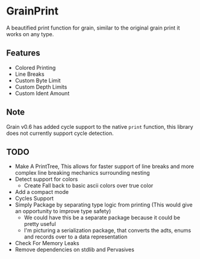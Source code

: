 # GrainPrint
A beautified print function for grain, similar to the original grain print it works on any type.

## Features
* Colored Printing
* Line Breaks
* Custom Byte Limit
* Custom Depth Limits
* Custom Ident Amount

## Note
Grain v0.6 has added cycle support to the native `print` function, this library does not currently support cycle detection.

## TODO
* Make A PrintTree, This allows for faster support of line breaks and more complex line breaking mechanics surrounding nesting
* Detect support for colors
  * Create Fall back to basic ascii colors over true color
* Add a compact mode
* Cycles Support
* Simply Package by separating type logic from printing (This would give an opportunity to improve type safety)
  * We could have this be a separate package because it could be pretty useful
  * I'm picturing a serialization package, that converts the adts, enums and records over to a data representation
* Check For Memory Leaks
* Remove dependencies on stdlib and Pervasives
